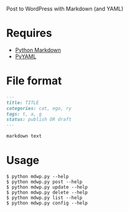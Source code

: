 Post to WordPress with Markdown (and YAML)

# Requires

* [Python Markdown](http://freewisdom.org/projects/python-markdown/)
* [PyYAML](http://pyyaml.org)


# File format

```markdown
---
title: TITLE
categories: cat, ego, ry
tags: t, a, g
status: publish OR draft
---

markdown text
```

# Usage

```
$ python mdwp.py --help
$ python mdwp.py post --help
$ python mdwp.py update --help
$ python mdwp.py delete --help
$ python mdwp.py list --help
$ python mdwp.py config --help
```
